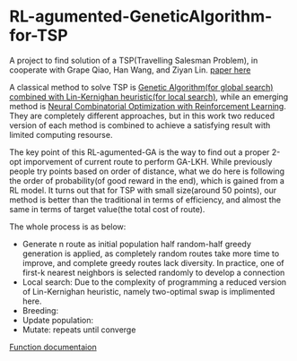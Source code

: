 # RL-agumented-GeneticAlgorithm-for-TSP
A project to find solution of a TSP(Travelling Salesman Problem), in cooperate with Grape Qiao, Han Wang, and Ziyan Lin. [paper here](./553.667-FinalReport-JFan,HWang,XQiu,ZLin.pdf)

A classical method to solve TSP is [Genetic Algorithm(for global search) combined with Lin-Kernighan heuristic(for local search)](http://citeseerx.ist.psu.edu/viewdoc/summary?doi=10.1.1.48.5310), while an emerging method is [Neural Combinatorial Optimization with Reinforcement Learning](https://arxiv.org/abs/1611.09940). They are completely different approaches, but in this work two reduced version of each method is combined to achieve a satisfying result with limited computing resourse.

The key point of this RL-agumented-GA is the way to find out a proper 2-opt imporvement of current route to perform GA-LKH. While previously people try points based on order of distance, what we do here is following the order of probability(of good reward in the end), which is gained from a RL model. It turns out that for TSP with small size(around 50 points), our method is better than the traditional in terms of efficiency, and almost the same in terms of target value(the total cost of route).


The whole process is as below:
 - Generate n route as initial population
 	half random-half greedy  generation is applied, as completely random routes take more time to improve, and complete greedy routes lack diversity.
 	In practice, one of first-k nearest neighbors is selected randomly to develop a connection
 - Local search: Due to the complexity of programming a reduced version of Lin-Kernighan heuristic, namely two-optimal swap is implimented here. 
 - Breeding:
 - Update population:
 - Mutate:
 repeats until converge

[Function documentaion](./function.md)
